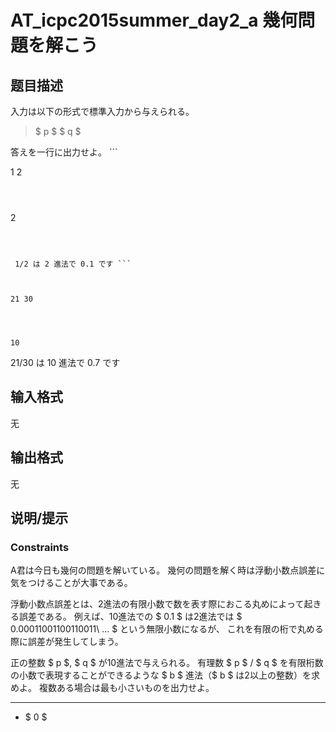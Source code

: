 # AT_icpc2015summer_day2_a 幾何問題を解こう

## 题目描述

[problemUrl]: https://atcoder.jp/contests/jag2015summer-day2/tasks/icpc2015summer_day2_a

入力は以下の形式で標準入力から与えられる。

> $ p $ $ q $

 答えを一行に出力せよ。 ```

1 2
```

 ```

2
```

 1/2 は 2 進法で 0.1 です ```

21 30
```

 ```

10
```

 21/30 は 10 進法で 0.7 です

## 输入格式

无

## 输出格式

无

## 说明/提示

### Constraints

 A君は今日も幾何の問題を解いている。 幾何の問題を解く時は浮動小数点誤差に気をつけることが大事である。

 浮動小数点誤差とは、2進法の有限小数で数を表す際におこる丸めによって起きる誤差である。 例えば、10進法での $ 0.1 $ は2進法では $ 0.00011001100110011\ ... $ という無限小数になるが、 これを有限の桁で丸める際に誤差が発生してしまう。

 正の整数 $ p $, $ q $ が10進法で与えられる。 有理数 $ p $ / $ q $ を有限桁数の小数で表現することができるような $ b $ 進法（$ b $ は2以上の整数）を求めよ。 複数ある場合は最も小さいものを出力せよ。

- - - - - -

- $ 0 $